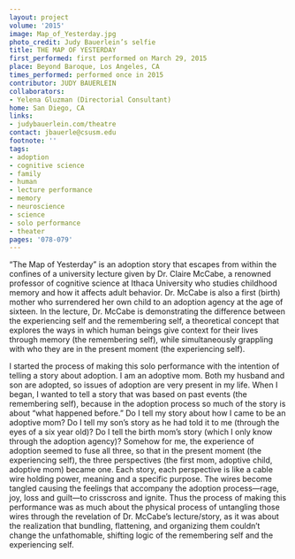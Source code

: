 ```yaml
---
layout: project
volume: '2015'
image: Map_of_Yesterday.jpg
photo_credit: Judy Bauerlein’s selfie
title: THE MAP OF YESTERDAY
first_performed: first performed on March 29, 2015
place: Beyond Baroque, Los Angeles, CA
times_performed: performed once in 2015
contributor: JUDY BAUERLEIN
collaborators:
- Yelena Gluzman (Directorial Consultant)
home: San Diego, CA
links:
- judybauerlein.com/theatre
contact: jbauerle@csusm.edu
footnote: ''
tags:
- adoption
- cognitive science
- family
- human
- lecture performance
- memory
- neuroscience
- science
- solo performance
- theater
pages: '078-079'
---
```


“The Map of Yesterday” is an adoption story that escapes from within the confines of a university lecture given by Dr. Claire McCabe, a renowned professor of cognitive science at Ithaca University who studies childhood memory and how it affects adult behavior. Dr. McCabe is also a first (birth) mother who surrendered her own child to an adoption agency at the age of sixteen. In the lecture, Dr. McCabe is demonstrating the difference between the experiencing self and the remembering self, a theoretical concept that explores the ways in which human beings give context for their lives through memory (the remembering self), while simultaneously grappling with who they are in the present moment (the experiencing self).

I started the process of making this solo performance with the intention of telling a story about adoption. I am an adoptive mom. Both my husband and son are adopted, so issues of adoption are very present in my life. When I began, I wanted to tell a story that was based on past events (the remembering self), because in the adoption process so much of the story is about “what happened before.” Do I tell my story about how I came to be an adoptive mom? Do I tell my son’s story as he had told it to me (through the eyes of a six year old)? Do I tell the birth mom’s story (which I only know through the adoption agency)? Somehow for me, the experience of adoption seemed to fuse all three, so that in the present moment (the experiencing self), the three perspectives (the first mom, adoptive child, adoptive mom) became one. Each story, each perspective is like a cable wire holding power, meaning and a specific purpose. The wires become tangled causing the feelings that accompany the adoption process—rage, joy, loss and guilt—to crisscross and ignite. Thus the process of making this performance was as much about the physical process of untangling those wires through the revelation of Dr. McCabe’s lecture/story, as it was about the realization that bundling, flattening, and organizing them couldn’t change the unfathomable, shifting logic of the remembering self and the experiencing self.
